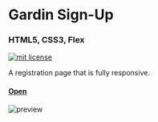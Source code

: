 # Gardin Sign-Up

### HTML5, CSS3, Flex

<a href="https://opensource.org/licenses/MIT"><img src="https://img.shields.io/badge/mit-license-brightgreen.svg" alt="mit license"></a>

A registration page that is fully responsive. 

#### [Open](http://kaira.one/gardin_signup)

![preview](https://github.com/kairaygun/gardin_signup/blob/master/assets/images/preview.png)
